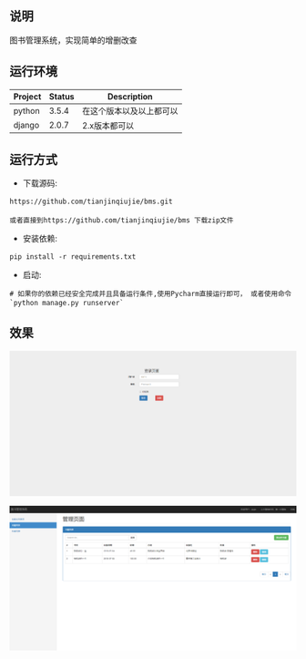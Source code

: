 ## 说明

图书管理系统，实现简单的增删改查

## 运行环境

| Project | Status | Description              |
| ------- | ------ | ------------------------ |
| python  | 3.5.4  | 在这个版本以及以上都可以 |
| django  | 2.0.7  | 2.x版本都可以            |

## 运行方式

- 下载源码:

```
https://github.com/tianjinqiujie/bms.git

或者直接到https://github.com/tianjinqiujie/bms 下载zip文件
```

- 安装依赖:

```
pip install -r requirements.txt
```

- 启动:

```
# 如果你的依赖已经安全完成并且具备运行条件,使用Pycharm直接运行即可， 或者使用命令 `python manage.py runserver`
```

## 效果

![](https://github.com/tianjinqiujie/bms/blob/dev/Screenshots/1.png)

![](https://github.com/tianjinqiujie/bms/blob/dev/Screenshots/2.png)

